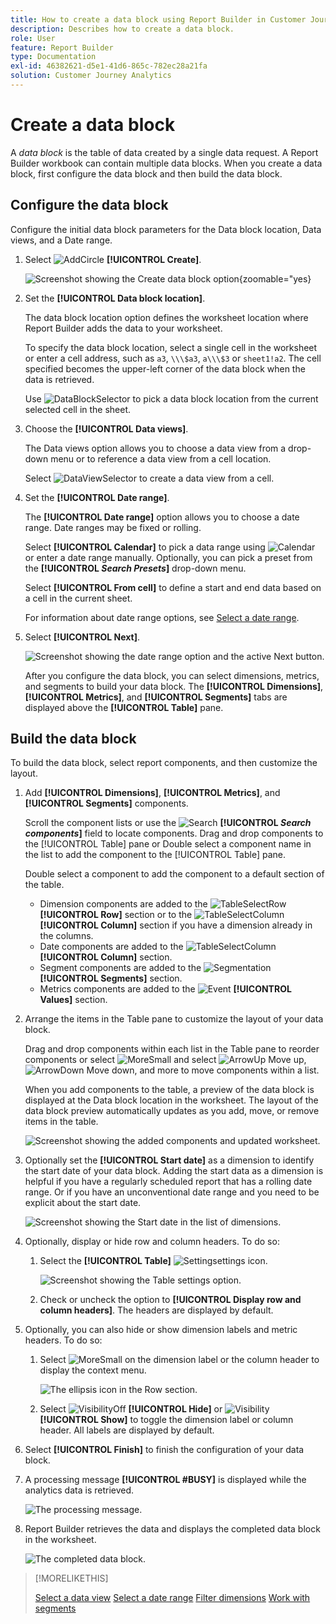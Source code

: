 ```yaml
---
title: How to create a data block using Report Builder in Customer Journey Analytics
description: Describes how to create a data block.
role: User
feature: Report Builder
type: Documentation
exl-id: 46382621-d5e1-41d6-865c-782ec28a21fa
solution: Customer Journey Analytics
---
```

# Create a data block

A *data block* is the table of data created by a single data request. A Report Builder workbook can contain multiple data blocks. When you create a data block, first configure the data block and then build the data block.

## Configure the data block

Configure the initial data block parameters for the Data block location, Data views, and a Date range.

1. Select ![AddCircle](/help/assets/icons/AddCircle.svg) **[!UICONTROL Create]**.

   ![Screenshot showing the Create data block option](./assets/create-data-block.png){zoomable="yes}

1. Set the **[!UICONTROL Data block location]**.

    The data block location option defines the worksheet location where Report Builder adds the data to your worksheet.

    To specify the data block location, select a single cell in the worksheet or enter a cell address, such as `a3`, `\\\$a3`, `a\\\$3` or `sheet1!a2`. The cell specified becomes the upper-left corner of the data block when the data is retrieved.

    Use ![DataBlockSelector](/help/assets/icons/DataBlockSelector.svg) to pick a data block location from the current selected cell in the sheet.

1. Choose the **[!UICONTROL Data views]**.

    The Data views option allows you to choose a data view from a drop-down menu or to reference a data view from a cell location.

    Select ![DataViewSelector](/help/assets/icons/DataViewSelector.svg) to create a data view from a cell.

1. Set the **[!UICONTROL Date range]**.

    The **[!UICONTROL Date range]** option allows you to choose a date range. Date ranges may be fixed or rolling. 

    Select **[!UICONTROL Calendar]** to pick a data range using ![Calendar](/help/assets/icons/Calendar.svg) or enter a date range manually. Optionally, you can pick a preset from the **[!UICONTROL _Search Presets_]** drop-down menu.

    Select **[!UICONTROL From cell]** to define a start and end data based on a cell in the current sheet.

    For information about date range options, see [Select a date range](select-date-range.md).

1. Select **[!UICONTROL Next]**.

    ![Screenshot showing the date range option and the active Next button.](./assets/choose_date_data_view3.png)

    After you configure the data block, you can select dimensions, metrics, and segments to build your data block. The **[!UICONTROL Dimensions]**, **[!UICONTROL Metrics]**, and **[!UICONTROL Segments]** tabs are displayed above the **[!UICONTROL Table]** pane.

## Build the data block

To build the data block, select report components, and then customize the layout.

1. Add **[!UICONTROL Dimensions]**, **[!UICONTROL Metrics]**, and **[!UICONTROL Segments]** components.

    Scroll the component lists or use the ![Search](/help/assets/icons/Search.svg) **[!UICONTROL _Search components_]** field to locate components. Drag and drop components to the [!UICONTROL Table] pane or Double select a component name in the list to add the component to the [!UICONTROL Table] pane.

    Double select a component to add the component to a default section of the table.

    - Dimension components are added to the ![TableSelectRow](/help/assets/icons/TableSelectRow.svg) **[!UICONTROL Row]** section or to the ![TableSelectColumn](/help/assets/icons/TableSelectColumn.svg) **[!UICONTROL Column]** section if you have a dimension already in the columns.
    - Date components are added to the ![TableSelectColumn](/help/assets/icons/TableSelectColumn.svg) **[!UICONTROL Column]** section.
    - Segment components are added to the ![Segmentation](/help/assets/icons/Segmentation.svg) **[!UICONTROL Segments]** section.
    - Metrics components are added to the ![Event](/help/assets/icons/Event.svg) **[!UICONTROL Values]** section.

1. Arrange the items in the Table pane to customize the layout of your data block.

    Drag and drop components within each list in the Table pane to reorder components or select ![MoreSmall](/help/assets/icons/MoreSmall.svg) and select ![ArrowUp](/help/assets/icons/ArrowUp.svg) Move up, ![ArrowDown](/help/assets/icons/ArrowDown.svg) Move down, and more to move components within a list.

    When you add components to the table, a preview of the data block is displayed at the Data block location in the worksheet. The layout of the data block preview automatically updates as you add, move, or remove items in the table.

    ![Screenshot showing the added components and updated worksheet.](./assets/image10.png)


1. Optionally set the **[!UICONTROL Start date]** as a dimension to identify the start date of your data block. Adding the start data as a dimension is helpful if you have a regularly scheduled report that has a rolling date range. Or if you have an unconventional date range and you need to be explicit about the start date.

   ![Screenshot showing the Start date in the list of dimensions.](./assets/start-date-dimension.png)

1. Optionally, display or hide row and column headers. To do so:

   1. Select the **[!UICONTROL Table]** ![Setting](/help/assets/icons/Setting.svg)settings icon.

      ![Screenshot showing the Table settings option.](./assets/table-settings.png)

   1. Check or uncheck the option to **[!UICONTROL Display row and column headers]**. The headers are displayed by default.

1. Optionally, you can also hide or show dimension labels and metric headers. To do so:

   1. Select ![MoreSmall](/help/assets/icons/MoreSmall.svg) on the dimension label or the column header to display the context menu.

      ![The ellipsis icon in the Row section.](./assets/row-heading.png)

   1. Select ![VisibilityOff](/help/assets/icons/VisibilityOff.svg) **[!UICONTROL Hide]** or ![Visibility](/help/assets/icons/Visibility.svg) **[!UICONTROL Show]** to toggle the dimension label or column header. All labels are displayed by default.

1. Select **[!UICONTROL Finish]** to finish the configuration of your data block.

1. A processing message **[!UICONTROL #BUSY]** is displayed while the analytics data is retrieved.

   ![The processing message.](./assets/image11.png)

1. Report Builder retrieves the data and displays the completed data block in the worksheet.

   ![The completed data block.](./assets/image12.png)


>[!MORELIKETHIS]
>
>[Select a data view](select-data-view.md)
>[Select a date range](select-date-range.md)
>[Filter dimensions](filter-dimensions.md)
>[Work with segments](work-with-filters.md)
>
